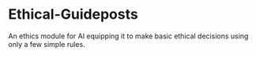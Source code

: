 # Ethical-Guideposts
An ethics module for AI equipping it to make basic ethical decisions using only a few simple rules.
